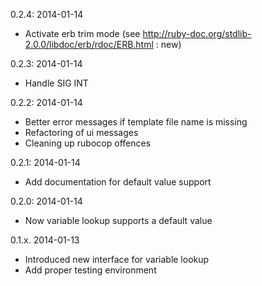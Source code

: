 0.2.4: 2014-01-14
  * Activate erb trim mode (see http://ruby-doc.org/stdlib-2.0.0/libdoc/erb/rdoc/ERB.html : new)

0.2.3: 2014-01-14
  * Handle SIG INT

0.2.2: 2014-01-14
  * Better error messages if template file name is missing
  * Refactoring of ui messages
  * Cleaning up rubocop offences

0.2.1: 2014-01-14
  * Add documentation for default value support

0.2.0: 2014-01-14
  * Now variable lookup supports a default value

0.1.x. 2014-01-13
  * Introduced new interface for variable lookup
  * Add proper testing environment

